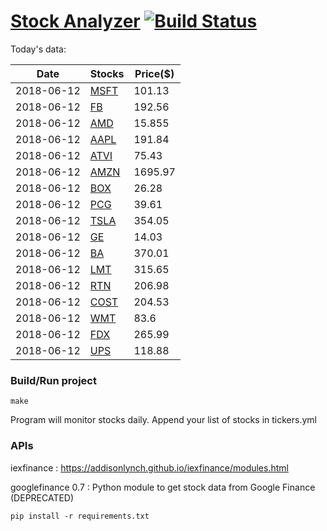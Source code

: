 # [Stock Analyzer](https://ogoyal.github.io/StockAnalyzer/) [![Build Status](https://travis-ci.org/ogoyal/StockAnalyzer.svg?branch=master)](https://travis-ci.org/ogoyal/StockAnalyzer)

Today's data:

| Date| Stocks| Price($) | 
| --- | --- | ---  | 
| 2018-06-12| [MSFT](https://plot.ly/~ogoyal/2)| 101.13 | 
| 2018-06-12| [FB](https://plot.ly/~ogoyal/4)| 192.56 | 
| 2018-06-12| [AMD](https://plot.ly/~ogoyal/6)| 15.855 | 
| 2018-06-12| [AAPL](https://plot.ly/~ogoyal/8)| 191.84 | 
| 2018-06-12| [ATVI](https://plot.ly/~ogoyal/10)| 75.43 | 
| 2018-06-12| [AMZN](https://plot.ly/~ogoyal/12)| 1695.97 | 
| 2018-06-12| [BOX](https://plot.ly/~ogoyal/14)| 26.28 | 
| 2018-06-12| [PCG](https://plot.ly/~ogoyal/16)| 39.61 | 
| 2018-06-12| [TSLA](https://plot.ly/~ogoyal/18)| 354.05 | 
| 2018-06-12| [GE](https://plot.ly/~ogoyal/20)| 14.03 | 
| 2018-06-12| [BA](https://plot.ly/~ogoyal/22)| 370.01 | 
| 2018-06-12| [LMT](https://plot.ly/~ogoyal/24)| 315.65 | 
| 2018-06-12| [RTN](https://plot.ly/~ogoyal/26)| 206.98 | 
| 2018-06-12| [COST](https://plot.ly/~ogoyal/28)| 204.53 | 
| 2018-06-12| [WMT](https://plot.ly/~ogoyal/30)| 83.6 | 
| 2018-06-12| [FDX](https://plot.ly/~ogoyal/32)| 265.99 | 
| 2018-06-12| [UPS](https://plot.ly/~ogoyal/34)| 118.88 | 

### Build/Run project

```
make
```

Program will monitor stocks daily. Append your list of stocks in tickers.yml

### APIs
iexfinance : https://addisonlynch.github.io/iexfinance/modules.html

googlefinance 0.7 : Python module to get stock data from Google Finance (DEPRECATED)

```
pip install -r requirements.txt
```

